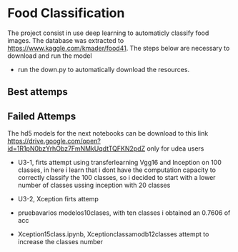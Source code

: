 # Food Classification

The project consist in use deep learning to automaticly classify  food images. The database was extracted to https://www.kaggle.com/kmader/food41. 
The steps below are necessary to download and  run the model 

- run the down.py to automatically download the resources. 

## Best attemps 



## Failed Attemps 
The hd5 models for the next notebooks can be download to this link https://drive.google.com/open?id=1R1pN0bzYrhObz7FmNMkUqdtTQFKN2pdZ only for udea users


- U3-1, firts attempt using transferlearning Vgg16 and Inception on 100 classes, in here i learn that i dont have the computation capacity to correctly classify the 100 classes, so i decided to start with a lower number of classes ussing inception with 20 classes

- U3-2, Xception firts attemp

- pruebavarios modelos10clases, with ten classes i obtained an 0.7606 of acc 

- Xception15class.ipynb, Xceptionclassamodb12classes attempt to increase the classes number

